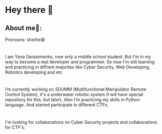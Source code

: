 # Hey there 👋
## About me:rainbow:: 
Pronouns: she/he😄
#
I am Yana Gerasimenko, now only a middle school student. But I'm in my way to become a real developer and programmer. So now I'm still learning and practicing in diffrent majorites like Cyber Security, Web Developing, Robotics developing and etc
#
I’m currently working on SDUMM (Multifunctional Manipulator Remote Control System), it's a underwater robotic system (I will have special repository for this, but later).
Also I'm practicing my skills in Python language. And started participate in different CTFs.
#
I'm looking for collaborations on Cyber Security projects and collaborations for CTF's.
#
<!--
**YanaGerasimenko/YanaGerasimenko** is a ✨ _special_ ✨ repository because its `README.md` (this file) appears on your GitHub profile.

Here are some ideas to get you started:

- 🔭 I’m currently working on ...
- 🌱 I’m currently learning ...
- 👯 I’m looking to collaborate on ...
- 🤔 I’m looking for help with ...
- 💬 Ask me about ...
- 📫 How to reach me: ...
- 😄 Pronouns: ...
- ⚡ Fun fact: ...
-->
